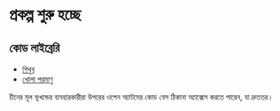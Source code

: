 # প্রকল্প শুরু হচ্ছে

## কোড লাইব্রেরি

* [গিথুব](https://github.com/3TiSite)
* [খোলা পরমাণু](https://atomgit.com/orgs/3ti)

চীনের মূল ভূখন্ডের ব্যবহারকারীরা উপরের ওপেন অ্যাটমের কোড বেস ঠিকানা অ্যাক্সেস করতে পারেন, যা দ্রুততর।
